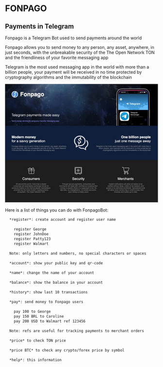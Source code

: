 # FONPAGO

## Payments in Telegram

Fonpago is a Telegram Bot used to send payments around the world

Fonpago allows you to send money to any person, any asset, anywhere, in just seconds, with the unbreakable security of the The Open Network TON and the friendliness of your favorite messaging app

Telegram is the most used messaging app in the world with more than a billion people, your payment will be received in no time protected by cryptography algorithms and the immutability of the blockchain

![Webshot](public/media/webshot.jpg)

Here is a list of things you can do with FonpagoBot:

```
  *register*: create account and register user name

    register George
    register JohnDoe
    register Patty123
    register Walmart

  Note: only letters and numbers, no special characters or spaces

  *account*: show your public key and qr-code

  *name*: change the name of your account

  *balance*: show the balance in your account

  *history*: show last 10 transactions

  *pay*: send money to Fonpago users

    pay 100 to George
    pay 150 BRL to Caroline
    pay 200 USD to Walmart ref 123456

  Note: refs are useful for tracking payments to merchant orders

  *price* to check TON price

  *price BTC* to check any crypto/forex price by symbol

  *help*: this information
```

